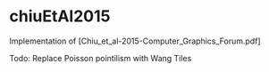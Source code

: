 # chiuEtAl2015

Implementation of [Chiu_et_al-2015-Computer_Graphics_Forum.pdf]

Todo: Replace Poisson pointilism with Wang Tiles
